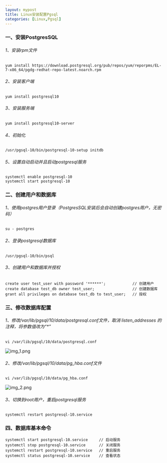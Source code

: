 ```yaml
---
layout: mypost
title: Linux安装配置Pgsql
categories: [Linux,Pgsql]
---
```

### 一、安装PostgresSQL
###### 1、安装rpm文件
```
yum install https://download.postgresql.org/pub/repos/yum/reporpms/EL-7-x86_64/pgdg-redhat-repo-latest.noarch.rpm
```
###### 2、安装客户端
```
yum install postgresql10
```
###### 3、安装服务端
```
yum install postgresql10-server
```
###### 4、初始化
```
/usr/pgsql-10/bin/postgresql-10-setup initdb
```
###### 5、设置自动启动并且启动postgresql服务
```
systemctl enable postgresql-10
systemctl start postgresql-10
```
### 二、创建用户和数据库
###### 1、使用postgres用户登录（PostgresSQL安装后会自动创建postgres用户，无密码）
```
su - postgres
```
###### 2、登录postgresql数据库
```
/usr/pgsql-10/bin/psql
```
###### 3、创建用户和数据库并授权
```
create user test_user with password '******';            // 创建用户
create database test_db owner test_user;                 // 创建数据库
grant all privileges on database test_db to test_user;   // 授权
```
### 三、修改数据库配置
###### 1、修改/var/lib/pgsql/10/data/postgresql.conf文件，取消 listen_addresses 的注释，将参数值改为“*”
```
vi /var/lib/pgsql/10/data/postgresql.conf
```
![img_1.png](img_1.png)
###### 2、修改/var/lib/pgsql/10/data/pg_hba.conf文件
```
vi /var/lib/pgsql/10/data/pg_hba.conf
```
![img_2.png](img_2.png)
###### 3、切换到root用户，重启postgresql服务
```
systemctl restart postgresql-10.service
```
### 四、数据库基本命令
```
systemctl start postgresql-10.service     // 启动服务
systemctl stop postgresql-10.service      // 关闭服务
systemctl restart postgresql-10.service   // 重启服务
systemctl status postgresql-10.service    // 查看状态
```


